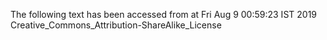 The following text has been accessed from at Fri Aug 9 00:59:23 IST 2019
Creative_Commons_Attribution-ShareAlike_License

